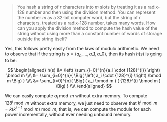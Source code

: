 > You hash a string of $r$ characters into $m$ slots by treating it as a
> radix-128 number and then using the division method. You can represent the
> number $m$ as a 32-bit computer word, but the string of $r$ characters,
> treated as a radix-128 number, takes many words. How can you apply the
> division method to compute the hash value of the string without using more
> than a constant number of words of storage outside the string itself?

Yes, this follows pretty easily from the laws of modulo arithmetic. We need to
observe that if the string is $s = \langle a_n, \ldots, a\_1, a\_0 \rangle$,
then its hash $h(s)$ is going to be:

$$
    \begin{aligned}
      h(s) &= \left( \sum_{i=0}^{n}{a_i \cdot {128}^{i}} \right) \bmod m \\\\
           &= \sum_{i=0}^{n}{ \Big( \left( a_i \cdot {128}^{i} \right) \bmod m \Big) } \\\\
           &= \sum_{i=0}^{n}{ \Big( ( a_i \bmod m ) ( {128}^{i} \bmod m ) \Big) } \\\\
    \end{aligned}
$$

We can easily compute $a_i \bmod m$ without extra memory. To compute ${128}^{i}
\bmod m$ without extra memory, we just need to observe that $k^i \bmod m =
k(k^{i-1} \bmod m) \bmod m$, that is, we can compute the module for each power
incrementally, without ever needing unbound memory.
